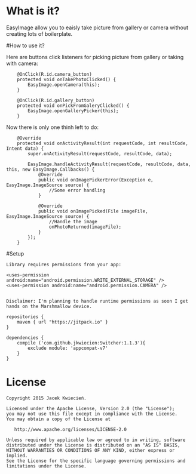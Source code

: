 # What is it?
EasyImage allow you to eaisly take picture from gallery or camera without creating lots of boilerplate.
  
#How to use it?

Here are buttons click listeners for picking picture from gallery or taking with camera:

```
    @OnClick(R.id.camera_button)
    protected void onTakePhotoClicked() {
        EasyImage.openCamera(this);
    }

    @OnClick(R.id.gallery_button)
    protected void onPickFromGaleryClicked() {
        EasyImage.openGalleryPicker(this);
    }
```

Now there is only one thinh left to do:

```
    @Override
    protected void onActivityResult(int requestCode, int resultCode, Intent data) {
        super.onActivityResult(requestCode, resultCode, data);

        EasyImage.handleActivityResult(requestCode, resultCode, data, this, new EasyImage.Callbacks() {
            @Override
            public void onImagePickerError(Exception e, EasyImage.ImageSource source) {
                //Some error handling
            }

            @Override
            public void onImagePicked(File imageFile, EasyImage.ImageSource source) {
                //Handle the image
                onPhotoReturned(imageFile);
            }
        });
    }
```


#Setup
```
Library requires permissions from your app:
```
    <uses-permission android:name="android.permission.WRITE_EXTERNAL_STORAGE" />
    <uses-permission android:name="android.permission.CAMERA" />
```

Disclaimer: I'm planning to handle runtime permissions as soon I get hands on the Marshmallow device.

repositories {
    maven { url "https://jitpack.io" }
}
    
dependencies {
    compile ('com.github.jkwiecien:Switcher:1.1.3'){
        exclude module: 'appcompat-v7'
    }
}
```


License
=======

    Copyright 2015 Jacek Kwiecień.

    Licensed under the Apache License, Version 2.0 (the "License");
    you may not use this file except in compliance with the License.
    You may obtain a copy of the License at

       http://www.apache.org/licenses/LICENSE-2.0

    Unless required by applicable law or agreed to in writing, software
    distributed under the License is distributed on an "AS IS" BASIS,
    WITHOUT WARRANTIES OR CONDITIONS OF ANY KIND, either express or implied.
    See the License for the specific language governing permissions and
    limitations under the License.
